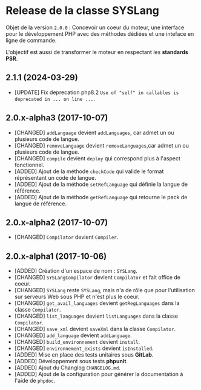 # Release de la classe SYSLang

Objet de la version ``2.0.0`` : Concevoir un coeur du moteur, une interface pour le développement PHP avec des méthodes dédiées et une inteface en ligne de commande.

L'objectif est aussi de transformer le moteur en respectant les **standards PSR**.


## 2.1.1 (2024-03-29)

- [UPDATE] Fix deprecation php8.2 `Use of "self" in callables is deprecated in ... on line ...`.


## 2.0.x-alpha3 (2017-10-07)

- [CHANGED] ``addLanguage`` devient ``addLanguages``, car admet un ou plusieurs code de langue.
- [CHANGED] ``removeLanguage`` devient `removeLanguages`,car admet un ou plusieurs code de langue.
- [CHANGED] ``compile`` devient `deploy` qui correspond plus à l'aspect fonctionnel.
- [ADDED] Ajout de la méthode ``checkCode`` qui valide le format réprésentant un code de langue.
- [ADDED] Ajout de la méthode ``setRefLanguage`` qui définie la langue de référence.
- [ADDED] Ajout de la méthode ``getRefLanguage`` qui retourne le pack de langue de référence.


## 2.0.x-alpha2 (2017-10-07)

- [CHANGED] ``Compilator`` devient ``Compiler``.


## 2.0.x-alpha1 (2017-10-06)

- [ADDED] Création d'un espace de nom : ``SYSLang``.
- [CHANGED] ``SYSLangCompilator`` devient ``Compilator`` et fait office de coeur.
- [CHANGED] ``SYSLang`` reste ``SYSLang``, mais n'a de rôle que pour l'utilisation sur serveurs Web sous PHP 
et n'est plus le coeur.
- [CHANGED] ``get_avail_languages`` devient ``getRegLanguages`` dans la classe ``Compilator``.
- [CHANGED] ``list_languages`` devient ``listLanguages`` dans la classe ``Compilator``.
- [CHANGED] ``save_xml`` devient ``saveXml`` dans la classe ``Compilator``.
- [CHANGED] ``add_language`` devient ``addLanguage``.
- [CHANGED] ``build_environnement`` devient ``install``.
- [CHANGED] ``environnement_exists`` devient ``isInstalled``.
- [ADDED] Mise en place des tests unitaires sous **GitLab**.
- [ADDED] Développement sous tests **phpunit**.
- [ADDED] Ajout du Changlog ``CHANGELOG.md``.
- [ADDED] Ajout de la configuration pour générer la documentation à l'aide de ``phpdoc``.





[!ADDED]:#
[!FIXED]:#
[!CHANGED]:#
[!REMOVED]:#
[!SECURITY]:#
[!DEPRECATED]:#
[!OTHER]:#
[!BUGFIX]:#
